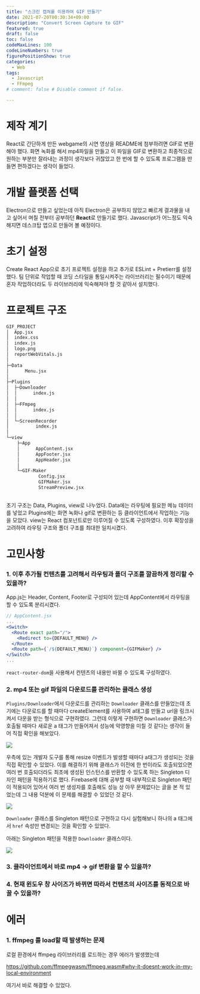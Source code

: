 ```yaml
---
title: "스크린 캡쳐를 이용하여 GIF 만들기"
date: 2021-07-20T00:30:34+09:00
description: "Convert Screen Capture to GIF"
featured: true
draft: false
toc: false
codeMaxLines: 100
codeLineNumbers: true 
figurePositionShow: true 
categories:
  - Web
tags:
  - Javascript
  - FFmpeg
# comment: false # Disable comment if false.

---
```


# 제작 계기

 React로 간단하게 만든 webgame의 시연 영상을 README에 첨부하려면 GIF로 변환해야 했다. 화면 녹화를 해서 mp4파일을 만들고 이 파일을 GIF로 변환하고 최종적으로 원하는 부분만 잘라내는 과정이 생각보다 귀찮았고 한 번에 할 수 있도록 프로그램을 만들면 편하겠다는 생각이 들었다.

# 개발 플랫폼 선택

 Electron으로 만들고 싶었는데 아직 Electron은 공부하지 않았고 빠르게 결과물을 내고 싶어서 며칠 전부터 공부하던 **React**로 만들기로 했다. Javascript가 어느정도 익숙해지면 데스크탑 앱으로 만들어 볼 예정이다.

 # 초기 설정

 Create React App으로 초기 프로젝트 설정을 하고 추가로 ESLint + Pretierr를 설정했다. 팀 단위로 작업할 때 코딩 스타일을 통일시켜주는 라이브러리는 필수이기 때문에 혼자 작업하더라도 두 라이브러리에 익숙해져야 할 것 같아서 설치했다. 

# 프로젝트 구조

```bash
GIF_PROJECT
│  App.jsx
│  index.css
│  index.js
│  logo.png
│  reportWebVitals.js
│  
├─Data
│      Menu.jsx
│      
├─Plugins
│  ├─Downloader
│  │      index.js
│  │      
│  ├─FFmpeg
│  │      index.js
│  │      
│  └─ScreenRecorder
│          index.js
│          
└─view
    ├─App
    │      AppContent.jsx
    │      AppFooter.jsx
    │      AppHeader.jsx
    │      
    └─GIF-Maker
            Config.jsx
            GIFMaker.jsx
            StreamPreview.jsx
            
```

초기 구조는 Data, Plugins, view로 나누었다. Data에는 라우팅에 필요한 메뉴 데이터를 넣었고 Plugins에는 화면 녹화나 gif로 변환하는 등 클라이언트에서 작업하는 기능을 모았다. view는 React 컴포넌트로만 이루어질 수 있도록 구성하였다. 이후 확장성을 고려하여 라우팅 구조와 폴더 구조를 최대한 일치시켰다.

# 고민사항

### 1. 이후 추가될 컨텐츠를 고려해서 라우팅과 폴더 구조를 깔끔하게 정리할 수 있을까?

App.js는 Header, Content, Footer로 구성되어 있는데 AppContent에서 라우팅을 할 수 있도록 분리시켰다.
```jsx
// AppContent.jsx
...
<Switch>
  <Route exact path="/">
    <Redirect to={DEFAULT_MENU} />
  </Route>
  <Route path={`/${DEFAULT_MENU}`} component={GIFMaker} />
</Switch>
...
```
`react-router-dom`을 사용해서 컨텐츠의 내용만 바뀔 수 있도록 구성하였다. 

### 2. mp4 또는 gif  파일의 다운로드를 관리하는 클래스 생성

`Plugins/Downloader`에서 다운로드를 관리하는 `Downloader` 클래스를 만들었는데 초기에는 다운로드를 할 때마다 createElement를 사용하여 a태그를 만들고 url을 링크시켜서 다운을 받는 형식으로 구현하였다. 그런데 이렇게 구현하면 `Downloader` 클래스가 호출될 때마다 새로운 a 태그가 만들어져서 성능에 악영향을 미칠 것 같다는 생각이 들어 직접 확인을 해보았다. 

![](/animations/GIF_MAKER1.gif)

우측에 있는 개발자 도구를 통해 resize 이벤트가 발생할 때마다 a태그가 생성되는 것을 직접 확인할 수 있었다. 이를 해결하기 위해 클래스가 이전에 한 번이라도 호출되었으면 여러 번 호출되더라도 최초에 생성된 인스턴스를 반환할 수 있도록 하는 Singleton 디자인 패턴을 적용하기로 했다. Firebase에 대해 공부할 때 내부적으로 Singleton 패턴이 적용되어 있어서 여러 번 생성자를 호출해도 성능 상 아무 문제없다는 글을 본 적 있었는데 그 내용 덕분에 이 문제를 해결할 수 있었던 것 같다.

![](/animations/GIF_MAKER2.gif)

`Downloader` 클래스를 Singleton 패턴으로 구현하고 다시 실험해보니 하나의 a 태그에서 `href` 속성만 변경되는 것을 확인할 수 있었다.

아래는 Singleton 패턴을 적용한 `Downloader` 클래스이다.

![](/images/GIF_MAKER_CODE.png)

### 3. 클라이언트에서 바로 mp4 -> gif 변환을 할 수 있을까?


### 4. 현재 윈도우 창 사이즈가 바뀌면 따라서 컨텐츠의 사이즈를 동적으로 바꿀 수 있을까?


# 에러

### 1. ffmpeg 를 load할 때 발생하는 문제

로컬 환경에서 ffmpeg 라이브러리를 로드하는 경우 에러가 발생했는데

https://github.com/ffmpegwasm/ffmpeg.wasm#why-it-doesnt-work-in-my-local-environment

여기서 바로 해결할 수 있었다.





